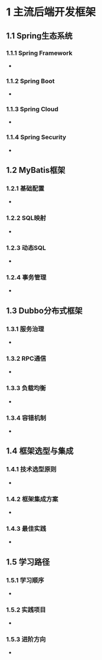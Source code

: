 # 1 主流后端开发框架

## 1.1 Spring生态系统

### 1.1.1 Spring Framework
- 

### 1.1.2 Spring Boot
- 

### 1.1.3 Spring Cloud
- 

### 1.1.4 Spring Security
- 

## 1.2 MyBatis框架

### 1.2.1 基础配置
- 

### 1.2.2 SQL映射
- 

### 1.2.3 动态SQL
- 

### 1.2.4 事务管理
- 

## 1.3 Dubbo分布式框架

### 1.3.1 服务治理
- 

### 1.3.2 RPC通信
- 

### 1.3.3 负载均衡
- 

### 1.3.4 容错机制
- 

## 1.4 框架选型与集成

### 1.4.1 技术选型原则
- 

### 1.4.2 框架集成方案
- 

### 1.4.3 最佳实践
- 

## 1.5 学习路径

### 1.5.1 学习顺序
- 

### 1.5.2 实践项目
- 

### 1.5.3 进阶方向
- 